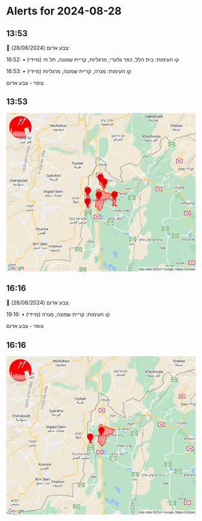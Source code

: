# Alerts for 2024-08-28

## 13:53

🔴 צבע אדום (28/08/2024):

16:52:
• קו העימות: בית הלל, כפר גלעדי, מרגליות, קריית שמונה, תל חי (מיידי)

16:53:
• קו העימות: מנרה, קריית שמונה, מרגליות (מיידי)

צופר - צבע אדום

## 13:53

![Photo](images/25105.jpg)

## 16:16

🔴 צבע אדום (28/08/2024):

19:16:
• קו העימות: קריית שמונה, מנרה (מיידי)

צופר - צבע אדום

## 16:16

![Photo](images/25109.jpg)

